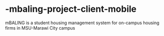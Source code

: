 # -mbaling-project-client-mobile
mBALING is a student housing management system for on-campus housing firms in MSU-Marawi City campus
